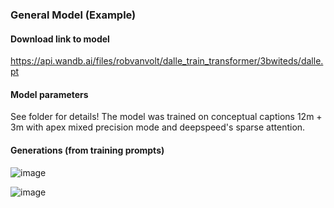 ### General Model (Example)

#### Download link to model

https://api.wandb.ai/files/robvanvolt/dalle_train_transformer/3bwiteds/dalle.pt

#### Model parameters

See folder for details!
The model was trained on conceptual captions 12m + 3m with apex mixed precision mode and deepspeed's sparse attention.

#### Generations (from training prompts)

![image](https://github.com/robvanvolt/DALLE-models/blob/main/models/taming_transformer/8L_64HD_8H_756I_128T_cc12mcc3m_2E/generations/cloud.jpg)

![image](https://github.com/robvanvolt/DALLE-models/blob/main/models/taming_transformer/8L_64HD_8H_756I_128T_cc12mcc3m_2E/generations/tshirt.jpg)